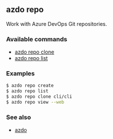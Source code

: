 ## azdo repo
Work with Azure DevOps Git repositories.
### Available commands
* [azdo repo clone](./azdo_repo_clone)
* [azdo repo list](./azdo_repo_list)

### Examples

```bash
$ azdo repo create
$ azdo repo list
$ azdo repo clone cli/cli
$ azdo repo view --web
```

### See also

* [azdo](./azdo)
